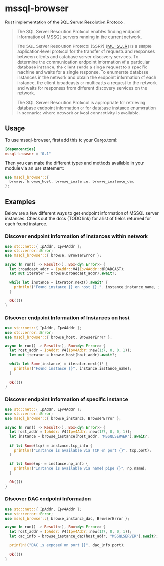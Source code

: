 # mssql-browser
Rust implementation of the [SQL Server Resolution Protocol](https://docs.microsoft.com/en-us/openspecs/windows_protocols/ms-wpo/c67adffd-2740-435d-bda7-dc66fb13f1b7).

> The SQL Server Resolution Protocol enables finding endpoint information of MSSQL servers running in the current network.
>
> The SQL Server Resolution Protocol (SSRP) [[MC-SQLR](https://docs.microsoft.com/en-us/openspecs/windows_protocols/mc-sqlr/1ea6e25f-bff9-4364-ba21-5dc449a601b7)] is a simple application-level protocol for the transfer of requests and responses between clients and database server discovery services. To determine the communication endpoint information of a particular database instance, the client sends a single request to a specific machine and waits for a single response. To enumerate database instances in the network and obtain the endpoint information of each instance, the client broadcasts or multicasts a request to the network and waits for responses from different discovery services on the network.
>
> The SQL Server Resolution Protocol is appropriate for retrieving database endpoint information or for database instance enumeration in scenarios where network or local connectivity is available.

## Usage
To use mssql-browser, first add this to your Cargo.toml:
```toml
[dependencies]
mssql-browser = "0.1"
```

Then you can make the different types and methods available in your module via an use statement:
```rust
use mssql_browser::{ 
  browse, browse_host, browse_instance, browse_instance_dac
};
```

## Examples
Below are a few different ways to get endpoint information of MSSQL server instances.
Check out the docs (TODO link) for a list of fields returned for each found instance.

### Discover endpoint information of instances within network
```rust
use std::net::{ IpAddr, Ipv4Addr };
use std::error::Error;
use mssql_browser::{ browse, BrowserError };

async fn run() -> Result<(), Box<dyn Error>> {
  let broadcast_addr = IpAddr::V4(Ipv4Addr::BROADCAST);
  let mut iterator = browse(broadcast_addr).await?;
  
  while let instance = iterator.next().await? {
    println!("Found instance {} on host {}.", instance.instance_name, instance.addr);
  }
  
  Ok(())
}
```

### Discover endpoint information of instances on host
```rust
use std::net::{ IpAddr, Ipv4Addr };
use std::error::Error;
use mssql_browser::{ browse_host, BrowserError };

async fn run() -> Result<(), Box<dyn Error>> {
  let host_addr = IpAddr::V4(Ipv4Addr::new(127, 0, 0, 1));
  let mut iterator = browse_host(host_addr).await?;
  
  while let Some(instance) = iterator.next()? {
    println!("Found instance {}", instance.instance_name);
  }
  
  Ok(())
}
```

### Discover endpoint information of specific instance
```rust
use std::net::{ IpAddr, Ipv4Addr };
use std::error::Error;
use mssql_browser::{ browse_instance, BrowserError };

async fn run() -> Result<(), Box<dyn Error>> {
  let host_addr = IpAddr::V4(Ipv4Addr::new(127, 0, 0, 1));
  let instance = browse_instance(host_addr, "MSSQLSERVER").await?;
  
  if let Some(tcp) = instance.tcp_info {
    println!("Instance is available via TCP on port {}", tcp.port);
  }
 
  if let Some(np) = instance.np_info {
    println!("Instance is available via named pipe {}", np.name);
  }
 
  Ok(())
}
```

### Discover DAC endpoint information
```rust
use std::net::{ IpAddr, Ipv4Addr };
use std::error::Error;
use mssql_browser::{ browse_instance_dac, BrowserError };

async fn run() -> Result<(), Box<dyn Error>> {
  let host_addr = IpAddr::V4(Ipv4Addr::new(127, 0, 0, 1));
  let dac_info = browse_instance_dac(host_addr, "MSSQLSERVER").await?;
  
  println!("DAC is exposed on port {}", dac_info.port);
 
  Ok(())
}
```
